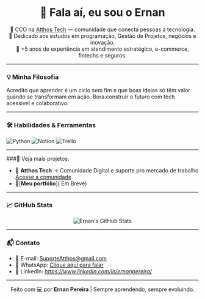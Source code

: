 <h1 align="center">👋 Fala aí, eu sou o Ernan</h1>

<p align="center">
  🚀 CCO na <a href="https://keepo.io/atthostech" target="_blank">Atthos Tech</a> — comunidade que conecta pessoas a tecnologia.<br>
  🧠 Dedicado aos estudos em programação, Gestão de Projetos, negócios e inovação.<br>
  💼 +5 anos de experiência em atendimento estratégico, e-commerce, fintechs e seguros.<br>
</p>

---

### 💡 Minha Filosofia
Acredito que aprender é um ciclo sem fim e que boas ideias só têm valor quando se transformam em ação.
Bora construir o futuro com tech acessível e colaborativo.

---

### 🛠️ Habilidades & Ferramentas
![Python](https://img.shields.io/badge/Python-iniciante-blue?logo=python&logoColor=white)
![Notion](https://img.shields.io/badge/Notion-Projetos-black?logo=notion&logoColor=white)
![Trello](https://img.shields.io/badge/Trello-Projetos-0052CC?logo=trello&logoColor=white)

---

###📎 Veja mais projetos:
- 🚧 **Atthos Tech** → Comunidade Digital e suporte pro mercado de trabalho [Acesse a comunidade](https://keepo.io/atthostech)
- 📎[**Meu portfólio**]( Em Breve)

---

### 📈 GitHub Stats

<p align="center">
  <img src="https://github-readme-stats.vercel.app/api?username=ernanpereira&show_icons=true&theme=radical" alt="Ernan's GitHub Stats">
</p>

---

### 📬 Contato

- 📧 E-mail: [SuporteAtthos@gmail.com](mailto:SuporteAtthos@gmail.com)  
- 📲 WhatsApp: [Clique aqui para falar](https://wa.me/551196566665)  
- 🔗 LinkedIn: _https://www.linkedin.com/in/ernanpereira/_

---

<p align="center">
  Feito com 💻 por <strong>Ernan Pereira</strong> | Sempre aprendendo, sempre evoluindo.
</p>
